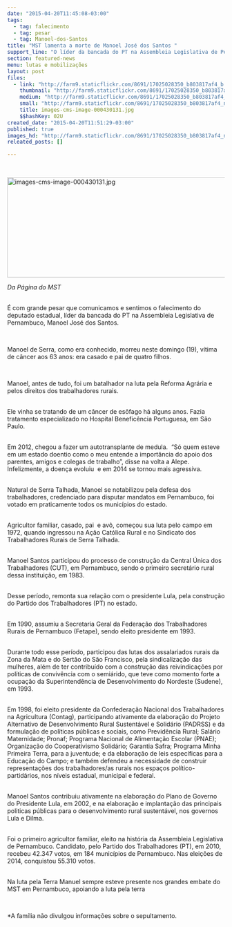 ```yaml
---
date: "2015-04-20T11:45:08-03:00"
tags:
  - tag: falecimento
  - tag: pesar
  - tag: Manoel-dos-Santos
title: "MST lamenta a morte de Manoel José dos Santos "
support_line: "O líder da bancada do PT na Assembleia Legislativa de Pernambuco, morreu neste domingo (19), vítima de câncer."
section: featured-news
menu: lutas e mobilizações
layout: post
files:
  - link: "http://farm9.staticflickr.com/8691/17025028350_b803817af4_b.jpg"
    thumbnail: "http://farm9.staticflickr.com/8691/17025028350_b803817af4_t.jpg"
    medium: "http://farm9.staticflickr.com/8691/17025028350_b803817af4_z.jpg"
    small: "http://farm9.staticflickr.com/8691/17025028350_b803817af4_n.jpg"
    title: images-cms-image-000430131.jpg
    $$hashKey: 02U
created_date: "2015-04-20T11:51:29-03:00"
published: true
images_hd: "http://farm9.staticflickr.com/8691/17025028350_b803817af4_n.jpg"
releated_posts: []

---
```

<p>&nbsp;</p>

<p><img alt="images-cms-image-000430131.jpg" height="232" src="http://farm9.staticflickr.com/8691/17025028350_b803817af4_b.jpg" width="650" /></p>

<p><em>Da P&aacute;gina do MST</em></p>

<p><br />
&Eacute; com grande pesar que comunicamos e sentimos o falecimento do deputado estadual, l&iacute;der da bancada do PT na Assembleia Legislativa de Pernambuco, Manoel Jos&eacute; dos Santos.</p>

<p>&nbsp;</p>

<p>Manoel de Serra, como era conhecido, morreu neste domingo (19), v&iacute;tima de c&acirc;ncer aos 63 anos: era casado e pai de quatro filhos.&nbsp;</p>

<p>&nbsp;</p>

<p>Manoel, antes de tudo, foi um batalhador na&nbsp;luta pela Reforma Agr&aacute;ria e pelos direitos dos&nbsp;trabalhadores rurais.</p>

<p><br />
Ele vinha se tratando de um c&acirc;ncer de es&ocirc;fago h&aacute; alguns anos. Fazia tratamento especializado no Hospital Benefic&ecirc;ncia Portuguesa, em S&atilde;o Paulo.</p>

<p><br />
Em 2012, chegou a fazer um autotransplante de medula. &nbsp;&ldquo;S&oacute; quem esteve em um estado doentio como o meu entende a import&acirc;ncia do apoio dos parentes, amigos e colegas de trabalho&rdquo;, disse na volta a Alepe. Infelizmente, a&nbsp;doen&ccedil;a evoluiu &nbsp;e em 2014 se tornou mais agressiva.</p>

<p><br />
Natural de Serra Talhada, Manoel se notabilizou pela defesa dos trabalhadores, credenciado para disputar mandatos em Pernambuco, foi votado em praticamente todos os munic&iacute;pios do estado.</p>

<p><br />
Agricultor familiar, casado, pai &nbsp;e av&ocirc;, come&ccedil;ou sua luta pelo campo em 1972, quando ingressou na A&ccedil;&atilde;o Cat&oacute;lica Rural e no Sindicato dos Trabalhadores Rurais de Serra Talhada.</p>

<p><br />
Manoel Santos participou do processo de constru&ccedil;&atilde;o da Central &Uacute;nica dos Trabalhadores (CUT), em Pernambuco, sendo o primeiro secret&aacute;rio rural dessa institui&ccedil;&atilde;o, em 1983.</p>

<p><br />
Desse per&iacute;odo, remonta sua rela&ccedil;&atilde;o com o presidente Lula, pela constru&ccedil;&atilde;o do Partido dos Trabalhadores (PT) no estado.</p>

<p><br />
Em 1990, assumiu a Secretaria Geral da Federa&ccedil;&atilde;o dos Trabalhadores Rurais de Pernambuco (Fetape), sendo eleito presidente em 1993.</p>

<p><br />
Durante todo esse per&iacute;odo, participou das lutas dos assalariados rurais da Zona da Mata e do Sert&atilde;o do S&atilde;o Francisco, pela sindicaliza&ccedil;&atilde;o das mulheres, al&eacute;m de ter contribu&iacute;do com a constru&ccedil;&atilde;o das reivindica&ccedil;&otilde;es por pol&iacute;ticas de conviv&ecirc;ncia com o semi&aacute;rido, que teve como momento forte a ocupa&ccedil;&atilde;o da Superintend&ecirc;ncia de Desenvolvimento do Nordeste (Sudene), em 1993.</p>

<p><br />
Em 1998, foi eleito presidente da Confedera&ccedil;&atilde;o Nacional dos Trabalhadores na Agricultura (Contag), participando ativamente da elabora&ccedil;&atilde;o do Projeto Alternativo de Desenvolvimento Rural Sustent&aacute;vel e Solid&aacute;rio (PADRSS) e da formula&ccedil;&atilde;o de pol&iacute;ticas p&uacute;blicas e sociais, como Previd&ecirc;ncia Rural; Sal&aacute;rio Maternidade; Pronaf; Programa Nacional de Alimenta&ccedil;&atilde;o Escolar (PNAE); Organiza&ccedil;&atilde;o do Cooperativismo Solid&aacute;rio; Garantia Safra; Programa Minha Primeira Terra, para a juventude; e da elabora&ccedil;&atilde;o de leis espec&iacute;ficas para a Educa&ccedil;&atilde;o do Campo; e tamb&eacute;m defendeu a necessidade de construir representa&ccedil;&otilde;es dos trabalhadores/as rurais nos espa&ccedil;os pol&iacute;tico-partid&aacute;rios, nos n&iacute;veis estadual, municipal e federal.</p>

<p><br />
Manoel Santos contribuiu ativamente na elabora&ccedil;&atilde;o do Plano de Governo do Presidente Lula, em 2002, e na elabora&ccedil;&atilde;o e implanta&ccedil;&atilde;o das principais politicas p&uacute;blicas para o desenvolvimento rural sustent&aacute;vel, nos governos Lula e Dilma.</p>

<p><br />
Foi&nbsp;o primeiro agricultor familiar, eleito na hist&oacute;ria da Assembleia Legislativa de Pernambuco. Candidato, pelo Partido dos Trabalhadores (PT), em 2010, recebeu 42.347 votos, em 184 munic&iacute;pios de Pernambuco. Nas elei&ccedil;&otilde;es de 2014, conquistou 55.310 votos.</p>

<p><br />
Na luta pela Terra Manuel sempre esteve presente nos grandes embate do MST em Pernambuco, apoiando a luta pela terra&nbsp;</p>

<p>&nbsp;</p>

<p>*A fam&iacute;lia n&atilde;o divulgou&nbsp;informa&ccedil;&otilde;es sobre o sepultamento.&nbsp;</p>
